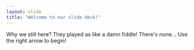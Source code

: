 ```yaml
---
layout: slide
title: "Welcome to our slide deck!"
---
```

Why we still here? They played as like a damn fiddle! There's none...
Use the right arrow to begin!
